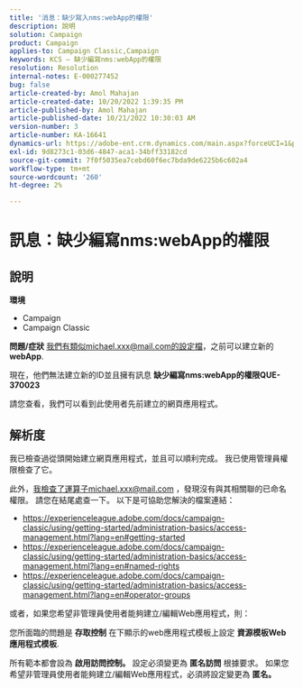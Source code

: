 ```yaml
---
title: '消息：缺少寫入nms:webApp的權限'
description: 說明
solution: Campaign
product: Campaign
applies-to: Campaign Classic,Campaign
keywords: KCS — 缺少編寫nms:webApp的權限
resolution: Resolution
internal-notes: E-000277452
bug: false
article-created-by: Amol Mahajan
article-created-date: 10/20/2022 1:39:35 PM
article-published-by: Amol Mahajan
article-published-date: 10/21/2022 10:30:03 AM
version-number: 3
article-number: KA-16641
dynamics-url: https://adobe-ent.crm.dynamics.com/main.aspx?forceUCI=1&pagetype=entityrecord&etn=knowledgearticle&id=e3766aa1-7c50-ed11-bba2-00224808664b
exl-id: 9d8273c1-03d6-4847-aca1-34bff33182cd
source-git-commit: 7f0f5035ea7cebd60f6ec7bda9de6225b6c602a4
workflow-type: tm+mt
source-wordcount: '260'
ht-degree: 2%

---
```


# 訊息：缺少編寫nms:webApp的權限

## 說明

<b>環境</b>
- Campaign
- Campaign Classic

<b>問題/症狀</b>
我們有類似michael.xxx@mail.com的設定檔，之前可以建立新的 <b>webApp</b>.

現在，他們無法建立新的ID並且擁有訊息 <b>缺少編寫nms:webApp的權限QUE-370023</b>

請您查看，我們可以看到此使用者先前建立的網頁應用程式。




## 解析度


我已檢查過從頭開始建立網頁應用程式，並且可以順利完成。 我已使用管理員權限檢查了它。

此外，我檢查了運算子michael.xxx@mail.com ，發現沒有與其相關聯的已命名權限。 請您在結尾處查一下。 以下是可協助您解決的檔案連結：

- https://experienceleague.adobe.com/docs/campaign-classic/using/getting-started/administration-basics/access-management.html?lang=en#getting-started
- https://experienceleague.adobe.com/docs/campaign-classic/using/getting-started/administration-basics/access-management.html?lang=en#named-rights
- https://experienceleague.adobe.com/docs/campaign-classic/using/getting-started/administration-basics/access-management.html?lang=en#operator-groups


或者，如果您希望非管理員使用者能夠建立/編輯Web應用程式，則：

您所面臨的問題是 <b>存取控制</b> 在下顯示的web應用程式模板上設定 <b>資源模板Web應用程式模板</b>.

所有範本都會設為 <b>啟用訪問控制。</b> 設定必須變更為 <b>匿名訪問</b> 根據要求。 如果您希望非管理員使用者能夠建立/編輯Web應用程式，必須將設定變更為 <b>匿名。</b>
